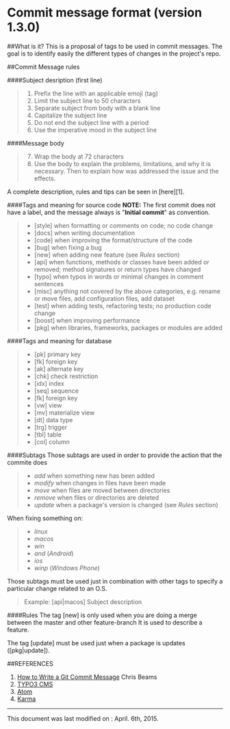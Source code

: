 Commit message format (version 1.3.0)
===================

##What is it?
This is a proposal of tags to be used in commit messages. The goal is to identify easily the different types of changes in the project's repo.

##Commit Message rules

####Subject desription (first line)
>1. Prefix the line with an applicable emoji (tag)
>2. Limit the subject line to 50 characters
>3. Separate subject from body with a blank line
>4. Capitalize the subject line
>5. Do not end the subject line with a period
>6. Use the imperative mood in the subject line

####Message body
>7. Wrap the body at 72 characters
>8. Use the body to explain the problems, limitations, and why it is necessary. Then to explain how was addressed the issue and the effects.

A complete description, rules and tips can be seen in [here][1].

####Tags and meaning for source code
**NOTE:** The first commit does not have a label, and the message always is "**Initial commit**" as convention.

>* [style] when formatting or comments on code; no code change
>* [docs] when writing documentation
>* [code] when improving the format/structure of the code
>* [bug] when fixing a bug
>* [new] when adding new feature (see *Rules* section)
>* [api] when functions, methods or classes have been added or removed; method signatures or return types have changed
>* [typo] when typos in words or minimal changes in comment sentences
>* [misc] anything not covered by the above categories, e.g. rename or move files, add configuration files, add dataset
>* [test] when adding tests, refactoring tests; no production code change
>* [boost] when improving performance
>* [pkg] when libraries, frameworks, packages  or modules are added

####Tags and meaning for database
>* [pk] primary key
>* [fk] foreign key
>* [ak] alternate key
>* [chk] check restriction
>* [idx] index
>* [seq] sequence
>* [fk] foreign key
>* [vw] view
>* [mv] materialize view
>* [dt] data type
>* [trg] trigger
>* [tbl] table
>* [col] column

####Subtags
Those subtags are used in order to provide the action that the commite does
>* *add* when something new has been added
>* *modify* when changes in files have been made
>* *move* when files are moved between directories
>* *remove* when files or directories are deleted
>* *update* when a package's version is changed (see *Rules* section)

When fixing something on:
>* *linux*
>* *macos*
>* *win*
>* *and* (*Android*)
>* *ios*
>* *winp* (*Windows Phone*)

Those subtags must be used just in combination with other tags to specify a particular change related to an O.S.
>Example:
>  [api|macos] Subject description

####Rules
The tag [new] is only used when you are doing a merge between the master and other feature-branch It is used to describe a feature.

The tag [update] must be used just when a package is updates ([pkg|update]).

##REFERENCES

1. [How to Write a Git Commit Message](http://chris.beams.io/posts/git-commit/#why-not-how) Chris Beams
2. [TYPO3 CMS](http://wiki.typo3.org/CommitMessage_Format_(Git))
3. [Atom](https://atom.io/docs/v0.186.0/contributing)
4. [Karma](http://karma-runner.github.io/0.8/dev/git-commit-msg.html)

-------------
This document was last modified on : April. 6th, 2015.

